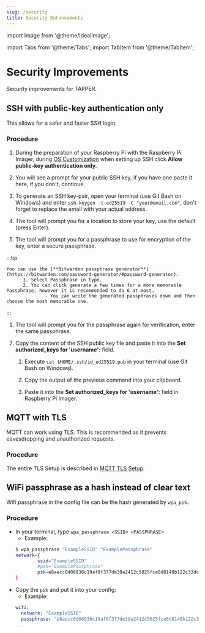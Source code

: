 ```yaml
---
slug: /security
title: Security Enhancements
---
```


import Image from '@theme/IdealImage';

import Tabs from '@theme/Tabs';
import TabItem from '@theme/TabItem';

# Security Improvements

Security improvements for TAPPER.

## SSH with public-key authentication only

This allows for a safer and faster SSH login.

### Procedure

1. During the preparation of your Raspberry Pi with the Raspberry Pi Imager, during [OS Customization](https://www.raspberrypi.com/documentation/computers/getting-started.html#advanced-options) when setting up SSH click **Allow public-key authentication only**.

1. You will see a prompt for your public SSH key, if you have one paste it here, if you don't, continue.

1. To generate an SSH key-pair, open your terminal (use Git Bash on Windows) and enter `ssh-keygen -t ed25519 -C "your@email.com"`, don't forget to replace the email with your actual address.

1. The tool will prompt you for a location to store your key, use the default (press Enter).

1. The tool will prompt you for a passphrase to use for encryption of the key, enter a secure passphrase.

  :::tip

    You can use the [**Bitwarden passphrase generator**](https://bitwarden.com/password-generator/#password-generator).
          1. Select Passphrase in type.
          2. You can click generate a few times for a more memorable Passphrase, however it is recommended to do 6 at most.
                  - You can write the generated passphrases down and then choose the most memorable one.
  
  :::

1. The tool will prompt you for the passphrase again for verification, enter the same passphrase.

1. Copy the content of the SSH public key file and paste it into the **Set authorized_keys for 'username':** field.

   1. Execute `cat $HOME/.ssh/id_ed25519.pub` in your terminal (use Git Bash on Windows).

   1. Copy the output of the previous command into your clipboard.

   2. Paste it into the **Set authorized_keys for 'username':** field in Raspberry Pi Imager. 


## MQTT with TLS

MQTT can work using TLS. This is recommended as it prevents eavesdropping and unauthorized requests. 

### Procedure

The entire TLS Setup is described in [MQTT TLS Setup](tls-setup).

## WiFi passphrase as a hash instead of clear text

Wifi passphrase in the config file can be the hash generated by `wpa_psk`.

### Procedure

- In your terminal, type `wpa_passphrase <SSID> <PASSPHRASE>`
  - Example:
  ```bash
  $ wpa_passphrase "ExampleSSID" "ExamplePassphrase"
  network={
          ssid="ExampleSSID"
          #psk="ExamplePassphrase"
          psk=e8aecc0d08936c19af0f377de39a2412c5025fce8d8140b122c33dc346ae3b10
  }
  ```
- Copy the `psk` and put it into your config:
  - Example:
  ```yaml
  wifi:
    network: "ExampleSSID"
    passphrase: "e8aecc0d08936c19af0f377de39a2412c5025fce8d8140b122c33dc346ae3b10"
  ...
  ``` 
  